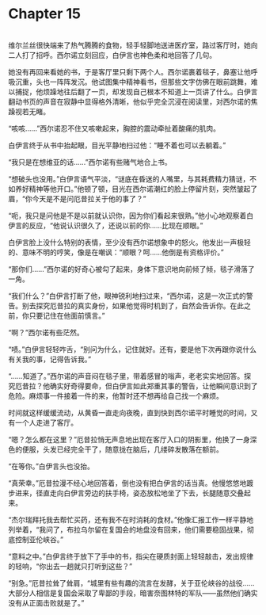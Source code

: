 # Chapter 15

<br>
维尔兰丝很快端来了热气腾腾的食物，轻手轻脚地送进医疗室，路过客厅时，她向二人打了招呼。西尔诺立刻回应，白伊言也神色柔和地回答了几句。

她没有再回来看她的书，于是客厅里只剩下两个人。西尔诺裹着毯子，鼻塞让他呼吸沉重，头也一阵阵发沉。他试图集中精神看书，但那些文字仿佛在眼前跳舞，难以捕捉，他烦躁地往后翻了一页，却发现自己根本不知道上一页讲了什么。白伊言翻动书页的声音在寂静中显得格外清晰，他似乎完全沉浸在阅读里，对西尔诺的焦躁视若无睹。

“咳咳……”西尔诺忍不住又咳嗽起来，胸腔的震动牵扯着酸痛的肌肉。

白伊言终于从书中抬起眼，目光平静地扫过他：“睡不着也可以去躺着。”

“我只是在想维亚的话……”西尔诺有些赌气地合上书。

“想破头也没用。”白伊言语气平淡，“谜底在昏迷的人嘴里，与其耗费精力猜谜，不如养好精神等他开口。”他顿了顿，目光在西尔诺潮红的脸上停留片刻，突然皱起了眉，“你今天是不是问厄昔拉关于他的事了？”

“呃，我只是问他是不是以前就认识你，因为你们看起来很熟。”他小心地观察着白伊言的反应，“他说认识很久了，还说以前的你……比现在顺眼。”

白伊言脸上没什么特别的表情，至少没有西尔诺想象中的怒火。他发出一声极轻的、意味不明的哼笑，像是在嘲讽：“顺眼？呵……他倒是有资格评价。”

“那你们……”西尔诺的好奇心被勾了起来，身体下意识地向前倾了倾，毯子滑落了一角。

“我们什么？”白伊言打断了他，眼神锐利地扫过来，“西尔诺，这是一次正式的警告。别去探究厄昔拉的真实身份，如果他觉得时机到了，自然会告诉你。在此之前，你只要记住在他面前慎言。”

“啊？”西尔诺有些茫然。

“啧。”白伊言轻轻咋舌，“别问为什么，记住就好。还有，要是他下次再跟你说什么有关我的事，记得告诉我。”

“……知道了。”西尔诺的声音闷在毯子里，带着感冒的嗡声，老老实实地回答。探究厄昔拉？他确实好奇得要命，但白伊言如此郑重其事的警告，让他瞬间意识到了危险。麻烦事一件接着一件的来，他暂时还不想再给自己找一个麻烦。

时间就这样缓缓流动，从黄昏一直走向夜晚，直到快到西尔诺平时睡觉的时间，又有一个人走进了客厅。

“嗯？怎么都在这里？”厄昔拉悄无声息地出现在客厅入口的阴影里，他换了一身深色的便服，头发已经完全干了，随意拢在脑后，几缕碎发散落在额前。

“在等你。”白伊言头也没抬。

“真荣幸。”厄昔拉漫不经心地回答着，倒也没有把白伊言的话当真。他慢悠悠地踱步进来，径直走向白伊言旁边的扶手椅，姿态放松地坐了下去，长腿随意交叠起来。

“杰尔瑞拜托我去帮忙买药，还有我不在时消耗的食材。”他像汇报工作一样平静地列举着，“我问了，布拉乌尔留在复国会的地盘没有回来，他们需要稳固战果，彻底控制亚伦峡谷。”

“意料之中。”白伊言终于放下了手中的书，指尖在硬质封面上轻轻敲击，发出规律的轻响，“你出去一趟就只打听到这些？”

“别急。”厄昔拉耸了耸肩，“城里有些有趣的流言在发酵，关于亚伦峡谷的战役……大部分人相信是复国会采取了卑鄙的手段，暗害奈图林特的军队——虽然他们确实没有从正面击败就是了。”
